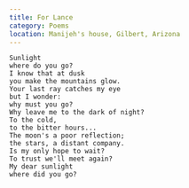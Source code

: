 ```yaml
---
title: For Lance
category: Poems
location: Manijeh's house, Gilbert, Arizona
---
```


    Sunlight
    where do you go?
    I know that at dusk
    you make the mountains glow.
    Your last ray catches my eye
    but I wonder:
    why must you go?
    Why leave me to the dark of night?
    To the cold,
    to the bitter hours...
    The moon's a poor reflection;
    the stars, a distant company.
    Is my only hope to wait?
    To trust we'll meet again?
    My dear sunlight
    where did you go?


